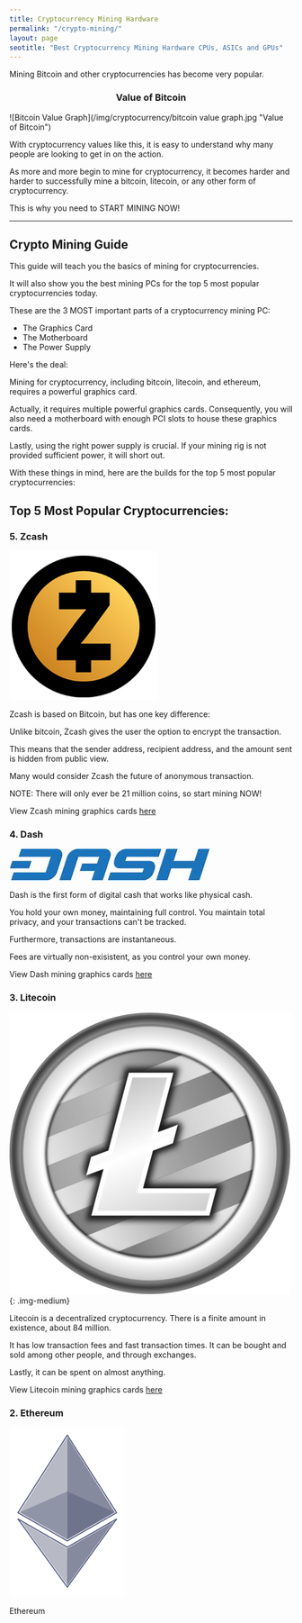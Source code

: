 ```yaml
---
title: Cryptocurrency Mining Hardware 
permalink: "/crypto-mining/"
layout: page
seotitle: "Best Cryptocurrency Mining Hardware CPUs, ASICs and GPUs" 
---
```


Mining Bitcoin and other cryptocurrencies has become very popular. 

<!---![Pickaxe](/img/cryptocurrency/pick.png){: .right-logo} ---->

<center> <h3> Value of Bitcoin </h3> </center>
![Bitcoin Value Graph](/img/cryptocurrency/bitcoin value graph.jpg "Value of Bitcoin")

With cryptocurrency values like this, it is easy to understand why many people are looking to get in on the action.  

As more and more begin to mine for cryptocurrency, it becomes harder and harder to successfully mine a bitcoin, litecoin, or any other form of cryptocurrency. 

This is why you need to START MINING NOW! 

---

## Crypto Mining Guide 

This guide will teach you the basics of mining for cryptocurrencies.

It will also show you the best mining PCs for the top 5 most popular cryptocurrencies today. 

These are the 3 MOST important parts of a cryptocurrency mining PC: 

* The Graphics Card 
* The Motherboard
* The Power Supply 

Here's the deal:

Mining for cryptocurrency, including bitcoin, litecoin, and ethereum, requires a powerful graphics card. 

Actually, it requires multiple powerful graphics cards. Consequently, you will also need a motherboard with enough PCI slots to house these graphics cards. 

Lastly, using the right power supply is crucial. If your mining rig is not provided sufficient power, it will short out. 

With these things in mind, here are the builds for the top 5 most popular cryptocurrencies: 

## Top 5 Most Popular Cryptocurrencies:

### 5. Zcash 

![ZCASH](/img/cryptocurrency/zcash.png "ZCASH")

Zcash is based on Bitcoin, but has one key difference: 

Unlike bitcoin, Zcash gives the user the option to encrypt the transaction. 

This means that the sender address, recipient address, and the amount sent is hidden from public view. 

Many would consider Zcash the future of anonymous transaction. 

NOTE: There will only ever be 21 million coins, so start mining NOW! 

View Zcash mining graphics cards [here](/crypto-mining/zcash-hardware/)

### 4. Dash 

![DASH](/img/cryptocurrency/dash.jpg "DASH")

Dash is the first form of digital cash that works like physical cash. 

You hold your own money, maintaining full control. You maintain total privacy, and your transactions can't be tracked. 

Furthermore, transactions are instantaneous. 

Fees are virtually non-exisistent, as you control your own money.

View Dash mining graphics cards [here](/crypto-mining/dash-hardware/)

### 3. Litecoin 

![LITECOIN](/img/cryptocurrency/litecoin-logo.png "LITECOIN"){: .img-medium}

Litecoin is a decentralized cryptocurrency. There is a finite amount in existence, about 84 million. 

It has low transaction fees and fast transaction times. It can be bought and sold among other people, and through exchanges. 

Lastly, it can be spent on almost anything. 

View Litecoin mining graphics cards [here](/crypto-mining/litecoin-hardware/)

### 2. Ethereum 

![ETHEREUM](/img/cryptocurrency/ethereum-logo.png "ETHEREUM")

Ethereum 

